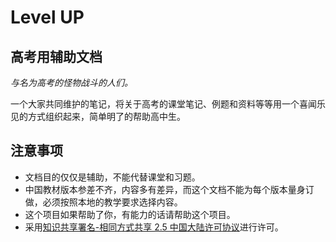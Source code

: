 # Level UP
## 高考用辅助文档

*与名为高考的怪物战斗的人们。*

一个大家共同维护的笔记，将关于高考的课堂笔记、例题和资料等等用一个喜闻乐见的方式组织起来，简单明了的帮助高中生。

## 注意事项

* 文档目的仅仅是辅助，不能代替课堂和习题。
* 中国教材版本参差不齐，内容多有差异，而这个文档不能为每个版本量身订做，必须按照本地的教学要求选择内容。
* 这个项目如果帮助了你，有能力的话请帮助这个项目。
* 采用[知识共享署名-相同方式共享 2.5 中国大陆许可协议](http://creativecommons.org/licenses/by-sa/2.5/cn/)进行许可。
